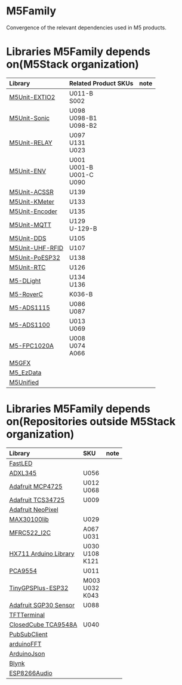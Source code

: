 # M5Family
Convergence of the relevant dependencies used in M5 products.

# Libraries M5Family depends on(M5Stack organization)

| Library                                                       | Related Product SKUs             | note |
| :------------------------------------------------------------ | :------------------------------- | :--- |
| [M5Unit-EXTIO2](https://github.com/m5stack/M5Unit-EXTIO2)     | U011-B<br>S002                   |      |
| [M5Unit-Sonic](https://github.com/m5stack/M5Unit-Sonic)       | U098<br>U098-B1<br>U098-B2       |      |
| [M5Unit-RELAY](https://github.com/m5stack/M5Unit-RELAY)       | U097<br>U131<br>U023             |      |
| [M5Unit-ENV](https://github.com/m5stack/M5Unit-ENV)           | U001<br>U001-B<br>U001-C<br>U090 |      |
| [M5Unit-ACSSR](https://github.com/m5stack/M5Unit-ACSSR)       | U139                             |      |
| [M5Unit-KMeter](https://github.com/m5stack/M5Unit-KMeter)     | U133                             |      |
| [M5Unit-Encoder](https://github.com/m5stack/M5Unit-Encoder)   | U135                             |      |
| [M5Unit-MQTT](https://github.com/m5stack/M5Unit-MQTT)         | U129<br>U-129-B                  |      |
| [M5Unit-DDS](https://github.com/m5stack/M5Unit-DDS)           | U105                             |      |
| [M5Unit-UHF-RFID](https://github.com/m5stack/M5Unit-UHF-RFID) | U107                             |      |
| [M5Unit-PoESP32](https://github.com/m5stack/M5Unit-PoESP32)   | U138                             |      |
| [M5Unit-RTC](https://github.com/m5stack/M5Unit-RTC)           | U126                             |      |
| [M5-DLight](https://github.com/m5stack/M5-DLight)             | U134<br>U136                     |      |
| [M5-RoverC](https://github.com/m5stack/M5-RoverC)             | K036-B                           |      |
| [M5-ADS1115](https://github.com/m5stack/M5-ADS1115)           | U086<br>U087                     |      |
| [M5-ADS1100](https://github.com/m5stack/M5-ADS1100)           | U013<br>U069                     |      |
| [M5-FPC1020A](https://github.com/m5stack/M5-FPC1020A)         | U008<br>U074<br>A066             |      |
| [M5GFX](https://github.com/m5stack/M5GFX)                     |                                  |      |
| [M5_EzData](https://github.com/m5stack/M5_EzData)             |                                  |      |
| [M5Unified](https://github.com/m5stack/M5Unified)             |                                  |      |


# Libraries M5Family depends on(Repositories outside M5Stack organization)

| Library                                                                          | SKU                  | note |
| :------------------------------------------------------------------------------- | :------------------- | :--- |
| [FastLED](https://github.com/FastLED/FastLED)                                    |                      |      |
| [ADXL345](https://github.com/jakalada/Arduino-ADXL345)                           | U056                 |      |
| [Adafruit MCP4725](https://github.com/adafruit/Adafruit_MCP4725)                 | U012<br>U068         |      |
| [Adafruit TCS34725](https://github.com/adafruit/Adafruit_TCS34725)               | U009                 |      |
| [Adafruit NeoPixel](https://github.com/adafruit/Adafruit_NeoPixel)               |                      |      |
| [MAX30100lib](https://github.com/oxullo/Arduino-MAX30100)                        | U029                 |      |
| [MFRC522_I2C](https://github.com/kkloesener/MFRC522_I2C)                         | A067<br>U031         |      |
| [HX711 Arduino Library](https://github.com/bogde/HX711)                          | U030<br>U108<br>K121 |      |
| [PCA9554](https://github.com/Tinyu-Zhao/PCA9554)                                 | U011                 |      |
| [TinyGPSPlus-ESP32](https://github.com/Tinyu-Zhao/TinyGPSPlus-ESP32)             | M003<br>U032<br>K043 |      |
| [Adafruit SGP30 Sensor](https://github.com/adafruit/Adafruit_SGP30)              | U088                 |      |
| [TFTTerminal](https://github.com/Tinyu-Zhao/TFTTerminal)                         |                      |      |
| [ClosedCube TCA9548A](https://github.com/closedcube/ClosedCube_TCA9548A_Arduino) | U040                 |      |
| [PubSubClient](https://github.com/knolleary/pubsubclient)                        |                      |      |
| [arduinoFFT](https://github.com/kosme/arduinoFFT)                                |                      |      |
| [ArduinoJson](https://github.com/bblanchon/ArduinoJson)                          |                      |      |
| [Blynk](https://github.com/blynkkk/blynk-library)                                |                      |      |
| [ESP8266Audio](https://github.com/earlephilhower/ESP8266Audio)                   |                      |      |

